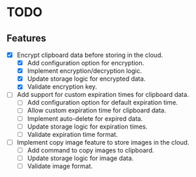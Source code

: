 # TODO

## Features

- [x] Encrypt clipboard data before storing in the cloud.
  - [x] Add configuration option for encryption.
  - [x] Implement encryption/decryption logic.
  - [x] Update storage logic for encrypted data.
  - [x] Validate encryption key.
- [ ] Add support for custom expiration times for clipboard data.
  - [ ] Add configuration option for default expiration time.
  - [ ] Allow custom expiration time for clipboard data.
  - [ ] Implement auto-delete for expired data.
  - [ ] Update storage logic for expiration times.
  - [ ] Validate expiration time format.
- [ ] Implement copy image feature to store images in the cloud.
  - [ ] Add command to copy images to clipboard.
  - [ ] Update storage logic for image data.
  - [ ] Validate image format.
